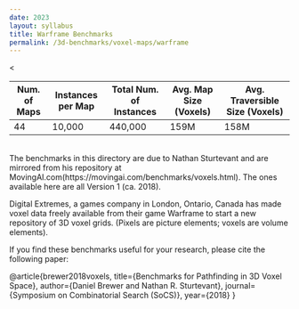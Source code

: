```yaml
---
date: 2023
layout: syllabus
title: Warframe Benchmarks
permalink: /3d-benchmarks/voxel-maps/warframe
---
```


<<div class="fullwidth">

 **Num. of Maps** | **Instances per Map** | **Total Num. of Instances**  | **Avg. Map Size (Voxels)** | **Avg. Traversible Size (Voxels)**
--|---|---|---|----
  44 | 10,000 | 440,000 | 159M | 158M
</div>

<br>
The benchmarks in this directory are due to Nathan Sturtevant and are mirrored from his repository at MovingAI.com(https://movingai.com/benchmarks/voxels.html). The ones available here are all Version 1 (ca. 2018).

Digital Extremes, a games company in London, Ontario, Canada has made voxel data freely available from their game Warframe to start a new repository of 3D voxel grids. (Pixels are picture elements; voxels are volume elements).

If you find these benchmarks useful for your research, please cite the following paper:

@article{brewer2018voxels, title={Benchmarks for Pathfinding in 3D Voxel Space}, author={Daniel Brewer and Nathan R. Sturtevant}, journal={Symposium on Combinatorial Search (SoCS)}, year={2018} }
